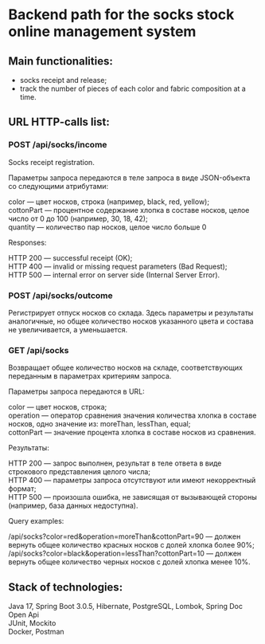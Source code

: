 # Backend path for the socks stock online management system

## Main functionalities:

- socks receipt and release;
- track the number of pieces of each color and fabric composition at a time.

## URL HTTP-calls list:

### POST /api/socks/income

Socks receipt registration.

Параметры запроса передаются в теле запроса в виде JSON-объекта со следующими атрибутами:

color — цвет носков, строка (например, black, red, yellow);  
cottonPart — процентное содержание хлопка в составе носков, целое число от 0 до 100 (например, 30, 18, 42);  
quantity — количество пар носков, целое число больше 0

Responses:

HTTP 200 — successful receipt (OK);  
HTTP 400 — invalid or missing request parameters (Bad Request);  
HTTP 500 — internal error on server side (Internal Server Error).

### POST /api/socks/outcome

Регистрирует отпуск носков со склада. Здесь параметры и результаты аналогичные, но общее количество носков указанного цвета и состава не увеличивается, а уменьшается.

### GET /api/socks

Возвращает общее количество носков на складе, соответствующих переданным в параметрах критериям запроса.

Параметры запроса передаются в URL:

color — цвет носков, строка;  
operation — оператор сравнения значения количества хлопка в составе носков, одно значение из: moreThan, lessThan, equal;  
cottonPart — значение процента хлопка в составе носков из сравнения.

Результаты:

HTTP 200 — запрос выполнен, результат в теле ответа в виде строкового представления целого числа;  
HTTP 400 — параметры запроса отсутствуют или имеют некорректный формат;  
HTTP 500 — произошла ошибка, не зависящая от вызывающей стороны (например, база данных недоступна).

Query examples:

/api/socks?color=red&operation=moreThan&cottonPart=90 — должен вернуть общее количество красных носков с долей хлопка более 90%;  
/api/socks?color=black&operation=lessThan?cottonPart=10 — должен вернуть общее количество черных носков с долей хлопка менее 10%.

## Stack of technologies:
Java 17, Spring Boot 3.0.5, Hibernate, PostgreSQL, Lombok, Spring Doc Open Api   
JUnit, Mockito   
Docker, Postman

